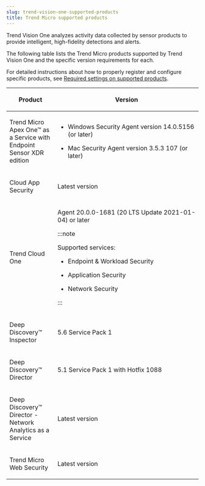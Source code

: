 ```yaml
---
slug: trend-vision-one-supported-products
title: Trend Micro supported products
---
```


Trend Vision One analyzes activity data collected by sensor products to provide intelligent, high-fidelity detections and alerts.

The following table lists the Trend Micro products supported by Trend Vision One and the specific version requirements for each.

For detailed instructions about how to properly register and configure specific products, see [Required settings on supported products](req-setting-supported-product.md).

<table>
<colgroup>
<col style="width: 25%" />
<col style="width: 75%" />
</colgroup>
<thead>
<tr>
<th><p>Product</p></th>
<th><p>Version</p></th>
</tr>
</thead>
<tbody>
<tr>
<td><p>Trend Micro Apex One™ as a Service with Endpoint Sensor XDR edition</p></td>
<td><ul>
<li><p>Windows Security Agent version 14.0.5156 (or later)</p></li>
<li>Mac Security Agent version 3.5.3 107 (or later)</li>
</ul></td>
</tr>
<tr>
<td><p>Cloud App Security</p></td>
<td><p>Latest version</p></td>
</tr>
<tr>
<td><p>Trend Cloud One</p></td>
<td><p>Agent 20.0.0-1681 (20 LTS Update 2021-01-04) or later</p>


:::note

<p>Supported services:</p>
<ul>
<li><p>Endpoint &amp; Workload Security</p></li>
<li><p>Application Security</p></li>
<li><p>Network Security</p></li>
</ul>


:::

</td>
</tr>
<tr>
<td><p>Deep Discovery™ Inspector</p></td>
<td><p>5.6 Service Pack 1</p></td>
</tr>
<tr>
<td><p>Deep Discovery™ Director</p></td>
<td><p>5.1 Service Pack 1 with Hotfix 1088</p></td>
</tr>
<tr>
<td><p>Deep Discovery™ Director - Network Analytics as a Service</p></td>
<td><p>Latest version</p></td>
</tr>
<tr>
<td><p>Trend Micro Web Security</p></td>
<td><p>Latest version</p></td>
</tr>
</tbody>
</table>
